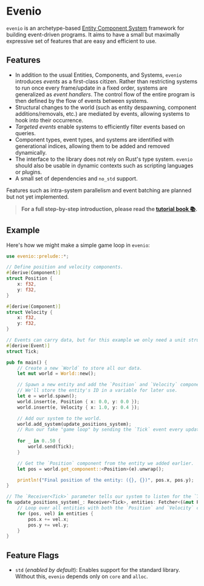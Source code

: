 # Evenio

`evenio` is an archetype-based [Entity Component System][ECS] framework for building event-driven programs. 
It aims to have a small but maximally expressive set of features that are easy and efficient to use.

[ECS]: https://en.wikipedia.org/wiki/Entity_component_system

## Features

- In addition to the usual Entities, Components, and Systems, `evenio` introduces _events_ as a first-class citizen.
Rather than restricting systems to run once every frame/update in a fixed order, systems are generalized as _event handlers_.
The control flow of the entire program is then defined by the flow of events between systems.
- Structural changes to the world (such as entity despawning, component additions/removals, etc.) are mediated by events, allowing systems to hook into their occurrence.
- _Targeted events_ enable systems to efficiently filter events based on queries.
- Component types, event types, and systems are identified with generational indices, allowing them to be added and removed dynamically.
- The interface to the library does not rely on Rust's type system. `evenio` should also be usable in dynamic contexts such as scripting languages or plugins.
- A small set of dependencies and `no_std` support.

Features such as intra-system parallelism and event batching are planned but not yet implemented.

> **For a full step-by-step introduction, please read the [tutorial book 📚](tutorial).**

## Example

Here's how we might make a simple game loop in `evenio`:

```rust
use evenio::prelude::*;

// Define position and velocity components.
#[derive(Component)]
struct Position {
    x: f32,
    y: f32,
}

#[derive(Component)]
struct Velocity {
    x: f32,
    y: f32,
}

// Events can carry data, but for this example we only need a unit struct.
#[derive(Event)]
struct Tick;

pub fn main() {
    // Create a new `World` to store all our data.
    let mut world = World::new();

    // Spawn a new entity and add the `Position` and `Velocity` components to it.
    // We'll store the entity's ID in a variable for later use.
    let e = world.spawn();
    world.insert(e, Position { x: 0.0, y: 0.0 });
    world.insert(e, Velocity { x: 1.0, y: 0.4 });

    // Add our system to the world.
    world.add_system(update_positions_system);
    // Run our fake "game loop" by sending the `Tick` event every update.
    
    for _ in 0..50 {
        world.send(Tick);
    }

    // Get the `Position` component from the entity we added earlier.
    let pos = world.get_component::<Position>(e).unwrap();

    println!("Final position of the entity: ({}, {})", pos.x, pos.y);
}

// The `Receiver<Tick>` parameter tells our system to listen for the `Tick` event.
fn update_positions_system(_: Receiver<Tick>, entities: Fetcher<(&mut Position, &Velocity)>) {
    // Loop over all entities with both the `Position` and `Velocity` components, and update their positions.
    for (pos, vel) in entities {
        pos.x += vel.x;
        pos.y += vel.y;
    }
}
```

## Feature Flags
- `std` (_enabled by default_): Enables support for the standard library.
  Without this, `evenio` depends only on `core` and `alloc`.
